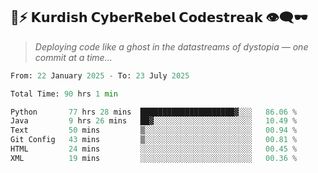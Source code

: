 ## 🧠⚡ 𝗞𝘂𝗿𝗱𝗶𝘀𝗵 𝗖𝘆𝗯𝗲𝗿𝗥𝗲𝗯𝗲𝗹 𝗖𝗼𝗱𝗲𝘀𝘁𝗿𝗲𝗮𝗸 👁️‍🗨️🕶️  
> *Deploying code like a ghost in the datastreams of dystopia — one commit at a time...*  

<!--START_SECTION:waka-->

```python
From: 22 January 2025 - To: 23 July 2025

Total Time: 90 hrs 1 min

Python       77 hrs 28 mins  █████████████████████▓░░░   86.06 %
Java         9 hrs 26 mins   ██▓░░░░░░░░░░░░░░░░░░░░░░   10.49 %
Text         50 mins         ▒░░░░░░░░░░░░░░░░░░░░░░░░   00.94 %
Git Config   43 mins         ▒░░░░░░░░░░░░░░░░░░░░░░░░   00.81 %
HTML         24 mins         ░░░░░░░░░░░░░░░░░░░░░░░░░   00.45 %
XML          19 mins         ░░░░░░░░░░░░░░░░░░░░░░░░░   00.36 %
```

<!--END_SECTION:waka-->
